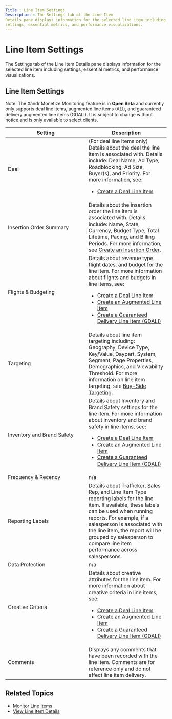 ```yaml
---
Title : Line Item Settings
Description : The Settings tab of the Line Item
Details pane displays information for the selected line item including
settings, essential metrics, and performance visualizations.
---
```



# Line Item Settings



The Settings tab of the Line Item
Details pane displays information for the selected line item including
settings, essential metrics, and performance visualizations.



## Line Item Settings



Note: The Xandr
Monetize Monitoring feature is in **Open Beta** and currently
only supports deal line items, augmented line items
(ALI), and guaranteed delivery augmented line items (GDALI). It
is subject to change without notice and is only available to select
clients.



<table id="line-item-settings__table_sbc_pfz_jgb"
class="table frame-all">
<colgroup>
<col style="width: 50%" />
<col style="width: 50%" />
</colgroup>
<thead class="thead">
<tr class="header row">
<th id="line-item-settings__table_sbc_pfz_jgb__entry__1"
class="entry">Setting</th>
<th id="line-item-settings__table_sbc_pfz_jgb__entry__2"
class="entry">Description</th>
</tr>
</thead>
<tbody class="tbody">
<tr class="odd row">
<td class="entry"
headers="line-item-settings__table_sbc_pfz_jgb__entry__1"><span
class="ph uicontrol">Deal</td>
<td class="entry"
headers="line-item-settings__table_sbc_pfz_jgb__entry__2">(For deal line
items only) Details about the deal the line item is associated with.
Details include: Deal Name, <span
class="ph uicontrol">Ad Type, <span
class="ph uicontrol">Roadblocking, Ad
Size, Buyer(s), and <span
class="ph uicontrol">Priority. For more information, see:
<ul>
<li><a href="create-a-deal-line-item.html" class="xref">Create a Deal
Line Item</a></li>
</ul></td>
</tr>
<tr class="even row">
<td class="entry"
headers="line-item-settings__table_sbc_pfz_jgb__entry__1"><span
class="ph uicontrol">Insertion Order Summary</td>
<td class="entry"
headers="line-item-settings__table_sbc_pfz_jgb__entry__2">Details about
the insertion order the line item is associated with. Details include:
Name, <span
class="ph uicontrol">State, <span
class="ph uicontrol">Currency, Budget
Type, Total Lifetime, <span
class="ph uicontrol">Pacing, and
Billing Periods. For more information, see <a
href="create-an-insertion-order.html" class="xref">Create an Insertion
Order</a>.</td>
</tr>
<tr class="odd row">
<td class="entry"
headers="line-item-settings__table_sbc_pfz_jgb__entry__1"><span
class="ph uicontrol">Flights &amp; Budgeting</td>
<td class="entry"
headers="line-item-settings__table_sbc_pfz_jgb__entry__2">Details about
revenue type, flight dates, and budget for the line item. For more
information about flights and budgets in line items, see:
<ul>
<li><a href="create-a-deal-line-item.html" class="xref">Create a Deal
Line Item</a></li>
<li><a href="create-an-augmented-line-item-ali.html" class="xref"
title="You create augmented line items (ALIs) to define your financial relationship with an advertiser, set up targeting for an advertising campaign, and schedule your advertisements to run.">Create
an Augmented Line Item</a></li>
<li><a href="create-a-guaranteed-delivery-line-item-gdali.html"
class="xref"
title="This page explains how to create a guaranteed delivery line item to meet delivery goals and serve budgets evenly and in full.">Create
a Guaranteed Delivery Line Item (GDALI)</a></li>
</ul></td>
</tr>
<tr class="even row">
<td class="entry"
headers="line-item-settings__table_sbc_pfz_jgb__entry__1"><span
class="ph uicontrol">Targeting</td>
<td class="entry"
headers="line-item-settings__table_sbc_pfz_jgb__entry__2">Details about
line item targeting including: <span
class="ph uicontrol">Geography, Device
Type, Key/Value, <span
class="ph uicontrol">Daypart, <span
class="ph uicontrol">System, <span
class="ph uicontrol">Segment, Page
Properties, Demographics, and
Viewability Threshold. For more
information on line item targeting, see <a
href="buy-side-targeting.html" class="xref">Buy-Side Targeting</a>.</td>
</tr>
<tr class="odd row">
<td class="entry"
headers="line-item-settings__table_sbc_pfz_jgb__entry__1"><span
class="ph uicontrol">Inventory and Brand Safety</td>
<td class="entry"
headers="line-item-settings__table_sbc_pfz_jgb__entry__2">Details about
Inventory and Brand Safety settings
for the line item. For more information about inventory and brand safety
in line items, see:
<ul>
<li><a href="create-a-deal-line-item.html" class="xref">Create a Deal
Line Item</a></li>
<li><a href="create-an-augmented-line-item-ali.html" class="xref"
title="You create augmented line items (ALIs) to define your financial relationship with an advertiser, set up targeting for an advertising campaign, and schedule your advertisements to run.">Create
an Augmented Line Item</a></li>
<li><a href="create-a-guaranteed-delivery-line-item-gdali.html"
class="xref"
title="This page explains how to create a guaranteed delivery line item to meet delivery goals and serve budgets evenly and in full.">Create
a Guaranteed Delivery Line Item (GDALI)</a></li>
</ul></td>
</tr>
<tr class="even row">
<td class="entry"
headers="line-item-settings__table_sbc_pfz_jgb__entry__1"><span
class="ph uicontrol">Frequency &amp; Recency</td>
<td class="entry"
headers="line-item-settings__table_sbc_pfz_jgb__entry__2">n/a</td>
</tr>
<tr class="odd row">
<td class="entry"
headers="line-item-settings__table_sbc_pfz_jgb__entry__1"><span
class="ph uicontrol">Reporting Labels</td>
<td class="entry"
headers="line-item-settings__table_sbc_pfz_jgb__entry__2">Details about
Trafficker, <span
class="ph uicontrol">Sales Rep, and <span
class="ph uicontrol">Line Item Type reporting labels for the line
item. If available, these labels can be used when running reports. For
example, if a salesperson is associated with the line item, the report
will be grouped by salesperson to compare line item performance across
salespersons.</td>
</tr>
<tr class="even row">
<td class="entry"
headers="line-item-settings__table_sbc_pfz_jgb__entry__1"><span
class="ph uicontrol">Data Protection</td>
<td class="entry"
headers="line-item-settings__table_sbc_pfz_jgb__entry__2">n/a</td>
</tr>
<tr class="odd row">
<td class="entry"
headers="line-item-settings__table_sbc_pfz_jgb__entry__1"><span
class="ph uicontrol">Creative Criteria</td>
<td class="entry"
headers="line-item-settings__table_sbc_pfz_jgb__entry__2">Details about
creative attributes for the line item. For more information about
creative criteria in line items, see:
<ul>
<li><a href="create-a-deal-line-item.html" class="xref">Create a Deal
Line Item</a></li>
<li><a href="create-an-augmented-line-item-ali.html" class="xref"
title="You create augmented line items (ALIs) to define your financial relationship with an advertiser, set up targeting for an advertising campaign, and schedule your advertisements to run.">Create
an Augmented Line Item</a></li>
<li><a href="create-a-guaranteed-delivery-line-item-gdali.html"
class="xref"
title="This page explains how to create a guaranteed delivery line item to meet delivery goals and serve budgets evenly and in full.">Create
a Guaranteed Delivery Line Item (GDALI)</a></li>
</ul></td>
</tr>
<tr class="even row">
<td class="entry"
headers="line-item-settings__table_sbc_pfz_jgb__entry__1"><span
class="ph uicontrol">Comments</td>
<td class="entry"
headers="line-item-settings__table_sbc_pfz_jgb__entry__2">Displays any
comments that have been recorded with the line item. Comments are for
reference only and do not affect line item delivery.</td>
</tr>
</tbody>
</table>



<div id="line-item-settings__section_mqd_nh1_nmb"
>

## Related Topics

- <a href="monitor-line-items.html" class="xref"
  title="The Line Items screen displays All, Upcoming, In Progress, and Completed line items and metrics. It also lets you search for line items and related objects, apply filters, modify display columns, and download reports.">Monitor
  Line Items</a>
- <a href="view-line-item-details-smw.html" class="xref"
  title="The Line Items Details window lets you view and edit line item settings and access troubleshooting tools, essential metrics, performance visualizations, and associated line item objects.">View
  Line Item Details</a>






